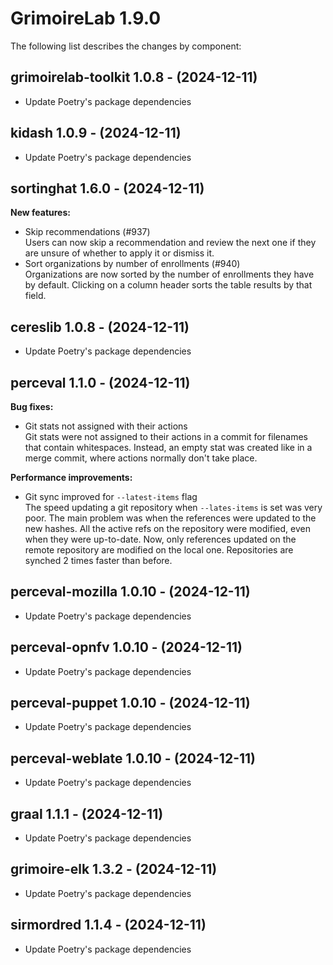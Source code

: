 # GrimoireLab 1.9.0
The following list describes the changes by component:

  ## grimoirelab-toolkit 1.0.8 - (2024-12-11)
  
  * Update Poetry's package dependencies
  ## kidash 1.0.9 - (2024-12-11)
  
  * Update Poetry's package dependencies
## sortinghat 1.6.0 - (2024-12-11)

**New features:**

 * Skip recommendations (#937)\
   Users can now skip a recommendation and review the next one if they
   are unsure of whether to apply it or dismiss it.
 * Sort organizations by number of enrollments (#940)\
   Organizations are now sorted by the number of enrollments they have by
   default. Clicking on a column header sorts the table results by that
   field.

  ## cereslib 1.0.8 - (2024-12-11)
  
  * Update Poetry's package dependencies

## perceval 1.1.0 - (2024-12-11)

**Bug fixes:**

 * Git stats not assigned with their actions\
   Git stats were not assigned to their actions in a commit for filenames
   that contain whitespaces. Instead, an empty stat was created like in a
   merge commit, where actions normally don't take place.

**Performance improvements:**

 * Git sync improved for `--latest-items` flag\
   The speed updating a git repository when `--lates-items` is set was
   very poor. The main problem was when the references were updated to
   the new hashes. All the active refs on the repository were modified,
   even when they were up-to-date. Now, only references updated on the
   remote repository are modified on the local one. Repositories are
   synched 2 times faster than before.

  ## perceval-mozilla 1.0.10 - (2024-12-11)
  
  * Update Poetry's package dependencies
  ## perceval-opnfv 1.0.10 - (2024-12-11)
  
  * Update Poetry's package dependencies
  ## perceval-puppet 1.0.10 - (2024-12-11)
  
  * Update Poetry's package dependencies
  ## perceval-weblate 1.0.10 - (2024-12-11)
  
  * Update Poetry's package dependencies
  ## graal 1.1.1 - (2024-12-11)
  
  * Update Poetry's package dependencies
  ## grimoire-elk 1.3.2 - (2024-12-11)
  
  * Update Poetry's package dependencies
  ## sirmordred 1.1.4 - (2024-12-11)
  
  * Update Poetry's package dependencies
